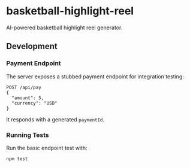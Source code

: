 # basketball-highlight-reel
AI-powered basketball highlight reel generator.

## Development

### Payment Endpoint

The server exposes a stubbed payment endpoint for integration testing:

```
POST /api/pay
{
  "amount": 5,
  "currency": "USD"
}
```

It responds with a generated `paymentId`.

### Running Tests

Run the basic endpoint test with:

```bash
npm test
```

